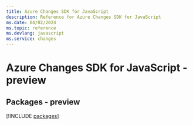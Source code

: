 ```yaml
---
title: Azure Changes SDK for JavaScript
description: Reference for Azure Changes SDK for JavaScript
ms.date: 04/02/2024
ms.topic: reference
ms.devlang: javascript
ms.service: changes
---
```

# Azure Changes SDK for JavaScript - preview
## Packages - preview
[!INCLUDE [packages](changes-index.md)]